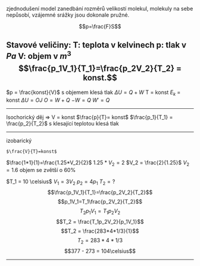 zjednodušení model
zanedbání rozměrů velikostí molekul, molekuly na sebe nepůsobí, vzájemné srážky jsou dokonale pružné.

$$p=\frac{F}S$$

Stavové veličiny:
T: teplota v kelvinech
p: tlak v $Pa$
V: objem v $m^3$
$$\frac{p_1V_1}{T_1}=\frac{p_2V_2}{T_2} = konst.$$
---

$p = \frac{konst}{V}$
s objemem klesá tlak
$\Delta U = Q+W$
T = konst
$E_k$ = konst
$\Delta U = OJ$
$O = W+Q$
$-W = Q$
$W' = Q$

---

Isochorický děj => V = konst
$\frac{p}{T}= konst$
$\frac{p_1}{T_1} = \frac{p_2}{T_2}$
s klesající teplotou klesá tlak

---

izobarický

	$\frac{V}{T}=konst$ 








$\frac{1*1}{1}=\frac{1.25*V_2}{2}$
$1.25*V_2=2$
$V_2 = \frac{2}{1.25}$
$V_2=1.6$
objem se zvětší o 60%

$T_1 = 10 \celsius$
$V_1 = 3V_2$
$p_2 = 4p_1$
$T_2=  ?$
$$\frac{p_1V_1}{T_1}=\frac{p_2V_2}{T_2}$$
$$p_1V_1=T_1\frac{p_2V_2}{T_2}$$
$$T_2p_1V_1=T_1p_2V_2$$
$$T_2 = \frac{T_1p_2V_2}{p_1V_1}$$
$$T_2 = \frac{283*4*1/3}{1}$$
$$T_2 = 283*4*1/3$$
$$377 - 273 = 104\celsius$$

---